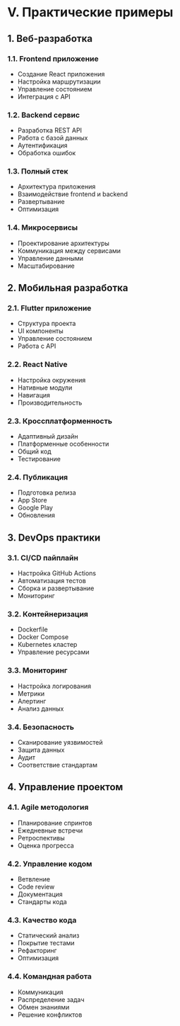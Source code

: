 # V. Практические примеры

## 1. Веб-разработка

### 1.1. Frontend приложение
- Создание React приложения
- Настройка маршрутизации
- Управление состоянием
- Интеграция с API

### 1.2. Backend сервис
- Разработка REST API
- Работа с базой данных
- Аутентификация
- Обработка ошибок

### 1.3. Полный стек
- Архитектура приложения
- Взаимодействие frontend и backend
- Развертывание
- Оптимизация

### 1.4. Микросервисы
- Проектирование архитектуры
- Коммуникация между сервисами
- Управление данными
- Масштабирование

## 2. Мобильная разработка

### 2.1. Flutter приложение
- Структура проекта
- UI компоненты
- Управление состоянием
- Работа с API

### 2.2. React Native
- Настройка окружения
- Нативные модули
- Навигация
- Производительность

### 2.3. Кроссплатформенность
- Адаптивный дизайн
- Платформенные особенности
- Общий код
- Тестирование

### 2.4. Публикация
- Подготовка релиза
- App Store
- Google Play
- Обновления

## 3. DevOps практики

### 3.1. CI/CD пайплайн
- Настройка GitHub Actions
- Автоматизация тестов
- Сборка и развертывание
- Мониторинг

### 3.2. Контейнеризация
- Dockerfile
- Docker Compose
- Kubernetes кластер
- Управление ресурсами

### 3.3. Мониторинг
- Настройка логирования
- Метрики
- Алертинг
- Анализ данных

### 3.4. Безопасность
- Сканирование уязвимостей
- Защита данных
- Аудит
- Соответствие стандартам

## 4. Управление проектом

### 4.1. Agile методология
- Планирование спринтов
- Ежедневные встречи
- Ретроспективы
- Оценка прогресса

### 4.2. Управление кодом
- Ветвление
- Code review
- Документация
- Стандарты кода

### 4.3. Качество кода
- Статический анализ
- Покрытие тестами
- Рефакторинг
- Оптимизация

### 4.4. Командная работа
- Коммуникация
- Распределение задач
- Обмен знаниями
- Решение конфликтов 